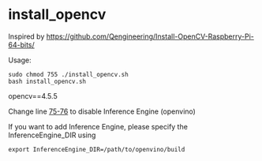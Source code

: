 # install_opencv
Inspired by https://github.com/Qengineering/Install-OpenCV-Raspberry-Pi-64-bits/

Usage:

```shell
sudo chmod 755 ./install_opencv.sh
bash install_opencv.sh
```
opencv==4.5.5

Change line [75-76](https://github.com/zhangwangwz/install_opencv/blob/3989276448ad505f299118dfc02b5cc06c77be1d/install_opencv.sh#L75) to disable Inference Engine (openvino)

If you want to add Inference Engine, please specify the InferenceEngine_DIR using
```shell
export InferenceEngine_DIR=/path/to/openvino/build
```
